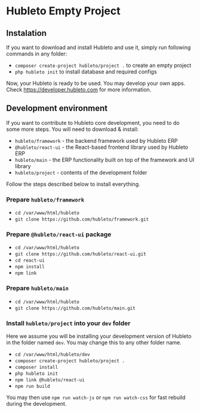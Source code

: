 # Hubleto Empty Project

## Instalation

If you want to download and install Hubleto and use it, simply run following commands in any folder:

  * `composer create-project hubleto/project .` to create an empty project
  * `php hubleto init` to install database and required configs

Now, your Hubleto is ready to be used. You may develop your own apps. Check https://developer.hubleto.com for more information.

## Development environment

If you want to contribute to Hubleto core development, you need to do some more steps. You will need to download & install:

  * `hubleto/framework` - the backend framework used by Hubleto ERP
  * `@hubleto/react-ui` - the React-based frontend library used by Hubleto ERP
  * `hubleto/main` - the ERP functionality built on top of the framework and UI library
  * `hubleto/project` - contents of the development folder

Follow the steps described below to install everything.

### Prepare `hubleto/framework`

  * `cd /var/www/html/hubleto`
  * `git clone https://github.com/hubleto/framework.git`

### Prepare `@hubleto/react-ui` package

  * `cd /var/www/html/hubleto`
  * `git clone https://github.com/hubleto/react-ui.git`
  * `cd react-ui`
  * `npm install`
  * `npm link`

### Prepare `hubleto/main`

  * `cd /var/www/html/hubleto`
  * `git clone https://github.com/hubleto/main.git`

### Install `hubleto/project` into your `dev` folder

Here we assume you will be installing your development version of Hubleto in the folder named `dev`. You may change this to any other folder name.

  * `cd /var/www/html/hubleto/dev`
  * `composer create-project hubleto/project .`
  * `composer install`
  * `php hubleto init`
  * `npm link @hubleto/react-ui`
  * `npm run build`

You may then use `npm run watch-js` or `npm run watch-css` for fast rebuild during the development.